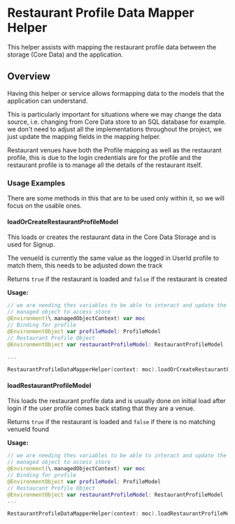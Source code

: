 # Restaurant Profile Data Mapper Helper

This helper assists with mapping the restaurant profile data between the storage (Core Data) and the application.

## Overview

Having this helper or service allows formapping data to the models that the application can understand. 

This is particularly important for situations where we may change the data source, i.e. changing from Core Data store to an SQL database for example. we don't need to adjust all the implementations throughout the project, we just update the mapping fields in the mapping helper.

Restaurant venues have both the Profile mapping as well as the restaurant profile, this is due to the login credentials are for the profile and the restaurant profile is to manage all the details of the restaurant itself.

### Usage Examples

There are some methods in this that are to be used only within it, so we will focus on the usable ones.

#### loadOrCreateRestaurantProfileModel

This loads or creates the restaurant data in the Core Data Storage and is used for Signup.

The venueId is currently the same value as the logged in UserId profile to match them, this needs to be adjusted down the track

Returns `true` if the restaurant is loaded and `false` if the restaurant is created

**Usage:**
```swift
// we are needing thes variables to be able to interact and update the required fields
// managed object to access store
@Environment(\.managedObjectContext) var moc
// Binding for profile
@EnvironmentObject var profileModel: ProfileModel
// Restaurant Profile Object
@EnvironmentObject var restaurantProfileModel: RestaurantProfileModel

...

RestaurantProfileDataMapperHelper(context: moc).loadOrCreateRestaurantProfileModel(restaurantProfileModel: restaurantProfileModel, userId: profileModel.userId)
```

#### loadRestaurantProfileModel

This loads the restaurant profile data and is usually done on initial load after login if the user profile comes back stating that they are a venue.

Returns `true` if the restaurant is loaded and `false` if there is no matching venueId found

**Usage:**
```swift
// we are needing thes variables to be able to interact and update the required fields
// managed object to access store
@Environment(\.managedObjectContext) var moc
// Binding for profile
@EnvironmentObject var profileModel: ProfileModel
// Restaurant Profile Object
@EnvironmentObject var restaurantProfileModel: RestaurantProfileModel
...

RestaurantProfileDataMapperHelper(context: moc).loadRestaurantProfileModel(restaurantProfileModel: restaurantProfileModel, userId: profileModel.userId)
```
